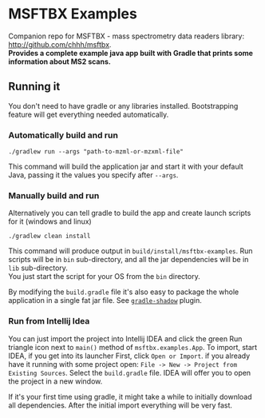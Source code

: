 # MSFTBX Examples
Companion repo for MSFTBX - mass spectrometry data readers library: http://github.com/chhh/msftbx.  
**Provides a complete example java app built with Gradle that prints some information about MS2 scans.**

## Running it
You don't need to have gradle or any libraries installed.
Bootstrapping feature will get everything needed automatically.

### Automatically build and run
```shell
./gradlew run --args "path-to-mzml-or-mzxml-file"
```
This command will build the application jar and start it with your default Java, passing it the values
you specify after `--args`.

### Manually build and run
Alternatively you can tell gradle to build the app and create launch scripts for it (windows and linux)
```shell
./gradlew clean install
```
This command will produce output in `build/install/msftbx-examples`. Run scripts will be in `bin` sub-directory,
and all the jar dependencies will be in `lib` sub-directory.  
You just start the script for your OS from the `bin` directory.

By modifying the `build.gradle` file it's also easy to package the
whole application in a single fat jar file. See [`gradle-shadow`](https://imperceptiblethoughts.com/shadow/) plugin.

### Run from Intellij Idea
You can just import the project into Intellij IDEA and click the green Run triangle icon next to `main()` method of `msftbx.examples.App`.
To import, start IDEA, if you get into its launcher First, click `Open or Import`. if you already have it running with some project open:
`File -> New -> Project from Existing Sources`. Select the `build.gradle` file. IDEA will offer you to open the project in a new window.

If it's your first time using gradle, it might take a while to initially download all dependencies. After the initial import everything
will be very fast.
